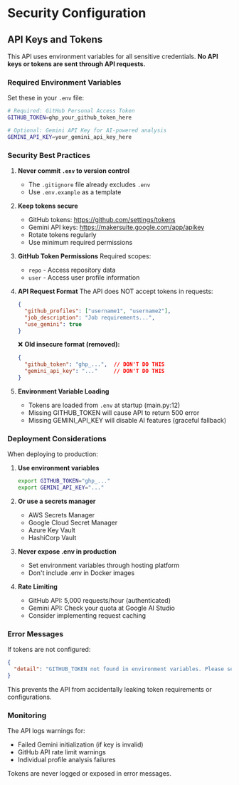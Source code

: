 # Security Configuration

## API Keys and Tokens

This API uses environment variables for all sensitive credentials. **No API keys or tokens are sent through API requests.**

### Required Environment Variables

Set these in your `.env` file:

```bash
# Required: GitHub Personal Access Token
GITHUB_TOKEN=ghp_your_github_token_here

# Optional: Gemini API Key for AI-powered analysis
GEMINI_API_KEY=your_gemini_api_key_here
```

### Security Best Practices

1. **Never commit `.env` to version control**
   - The `.gitignore` file already excludes `.env`
   - Use `.env.example` as a template

2. **Keep tokens secure**
   - GitHub tokens: https://github.com/settings/tokens
   - Gemini API keys: https://makersuite.google.com/app/apikey
   - Rotate tokens regularly
   - Use minimum required permissions

3. **GitHub Token Permissions**
   Required scopes:
   - `repo` - Access repository data
   - `user` - Access user profile information

4. **API Request Format**
   The API does NOT accept tokens in requests:
   ```json
   {
     "github_profiles": ["username1", "username2"],
     "job_description": "Job requirements...",
     "use_gemini": true
   }
   ```

   ❌ **Old insecure format (removed):**
   ```json
   {
     "github_token": "ghp_...",  // DON'T DO THIS
     "gemini_api_key": "..."     // DON'T DO THIS
   }
   ```

5. **Environment Variable Loading**
   - Tokens are loaded from `.env` at startup (main.py:12)
   - Missing GITHUB_TOKEN will cause API to return 500 error
   - Missing GEMINI_API_KEY will disable AI features (graceful fallback)

### Deployment Considerations

When deploying to production:

1. **Use environment variables**
   ```bash
   export GITHUB_TOKEN="ghp_..."
   export GEMINI_API_KEY="..."
   ```

2. **Or use a secrets manager**
   - AWS Secrets Manager
   - Google Cloud Secret Manager
   - Azure Key Vault
   - HashiCorp Vault

3. **Never expose .env in production**
   - Set environment variables through hosting platform
   - Don't include .env in Docker images

4. **Rate Limiting**
   - GitHub API: 5,000 requests/hour (authenticated)
   - Gemini API: Check your quota at Google AI Studio
   - Consider implementing request caching

### Error Messages

If tokens are not configured:

```json
{
  "detail": "GITHUB_TOKEN not found in environment variables. Please set it in .env file"
}
```

This prevents the API from accidentally leaking token requirements or configurations.

### Monitoring

The API logs warnings for:
- Failed Gemini initialization (if key is invalid)
- GitHub API rate limit warnings
- Individual profile analysis failures

Tokens are never logged or exposed in error messages.
